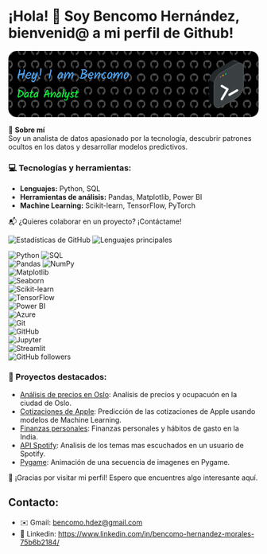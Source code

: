 # ¡Hola! 👋 Soy Bencomo Hernández, bienvenid@ a mi perfil de Github!

![Banner](github-header-image.png) 

🎯 **Sobre mí**  
Soy un analista de datos apasionado por la tecnología, descubrir patrones ocultos en los datos y desarrollar modelos predictivos.  

### 💻 Tecnologías y herramientas:
- **Lenguajes:** Python, SQL  
- **Herramientas de análisis:** Pandas, Matplotlib, Power BI  
- **Machine Learning:** Scikit-learn, TensorFlow, PyTorch   

📬 ¿Quieres colaborar en un proyecto? ¡Contáctame!

![Estadísticas de GitHub](https://github-readme-stats.vercel.app/api?username=Bhdezm&show_icons=true&theme=radical)
![Lenguajes principales](https://github-readme-stats.vercel.app/api/top-langs/?username=Bhdezm&layout=compact&theme=radical)

![Python](https://img.shields.io/badge/Python-3776AB?style=for-the-badge&logo=python&logoColor=white)
![SQL](https://img.shields.io/badge/SQL-CC2927?style=for-the-badge&logo=microsoft-sql-server&logoColor=white)  
![Pandas](https://img.shields.io/badge/Pandas-150458?style=for-the-badge&logo=pandas&logoColor=white) 
![NumPy](https://img.shields.io/badge/NumPy-013243?style=for-the-badge&logo=numpy&logoColor=white)  
![Matplotlib](https://img.shields.io/badge/Matplotlib-11557C?style=for-the-badge&logo=plotly&logoColor=white)  
![Seaborn](https://img.shields.io/badge/Seaborn-4B8BBE?style=for-the-badge&logo=python&logoColor=white)  
![Scikit-learn](https://img.shields.io/badge/Scikit--learn-F7931E?style=for-the-badge&logo=scikit-learn&logoColor=white)  
![TensorFlow](https://img.shields.io/badge/TensorFlow-FF6F00?style=for-the-badge&logo=tensorflow&logoColor=white)  
![Power BI](https://img.shields.io/badge/Power%20BI-F2C811?style=for-the-badge&logo=powerbi&logoColor=white)  
![Azure](https://img.shields.io/badge/Microsoft%20Azure-0078D4?style=for-the-badge&logo=microsoft-azure&logoColor=white)  
![Git](https://img.shields.io/badge/Git-F05032?style=for-the-badge&logo=git&logoColor=white)  
![GitHub](https://img.shields.io/badge/GitHub-181717?style=for-the-badge&logo=github&logoColor=white)  
![Jupyter](https://img.shields.io/badge/Jupyter-F37626?style=for-the-badge&logo=jupyter&logoColor=white)  
![Streamlit](https://img.shields.io/badge/Streamlit-FF4B4B?style=for-the-badge&logo=streamlit&logoColor=white)  
![GitHub followers](https://img.shields.io/github/followers/tuusuario?style=social)

### 🚀 Proyectos destacados:
- [Análisis de precios en Oslo](https://github.com/Bhdezm/Airbnb-Oslo): Analisis de precios y ocupacuón en la ciudad de Oslo.
- [Cotizaciones de Apple](https://github.com/Bhdezm/Apple-Project): Predicción de las cotizaciones de Apple usando modelos de Machine Learning.
- [Finanzas personales](https://github.com/jduro99/Proyecto_final): Finanzas personales y hábitos de gasto en la India.
- [API Spotify](https://github.com/Bhdezm/Spotify): Analisis de los temas mas escuchados en un usuario de Spotify.
- [Pygame](https://github.com/Bhdezm/pygame): Animación de una secuencia de imagenes en Pygame.

🙏 ¡Gracias por visitar mi perfil! Espero que encuentres algo interesante aquí.  

## Contacto:
- ✉️ Gmail: bencomo.hdez@gmail.com
- 📩 Linkedin: https://www.linkedin.com/in/bencomo-hernandez-morales-75b6b2184/

